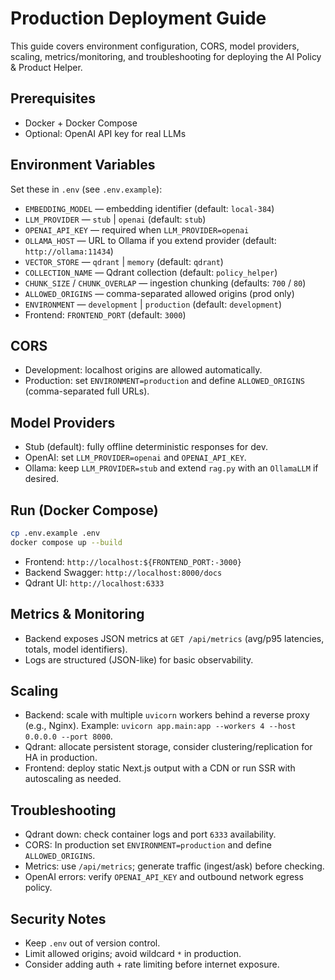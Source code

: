 # Production Deployment Guide

This guide covers environment configuration, CORS, model providers, scaling, metrics/monitoring, and troubleshooting for deploying the AI Policy & Product Helper.

## Prerequisites
- Docker + Docker Compose
- Optional: OpenAI API key for real LLMs

## Environment Variables
Set these in `.env` (see `.env.example`):
- `EMBEDDING_MODEL` — embedding identifier (default: `local-384`)
- `LLM_PROVIDER` — `stub` | `openai` (default: `stub`)
- `OPENAI_API_KEY` — required when `LLM_PROVIDER=openai`
- `OLLAMA_HOST` — URL to Ollama if you extend provider (default: `http://ollama:11434`)
- `VECTOR_STORE` — `qdrant` | `memory` (default: `qdrant`)
- `COLLECTION_NAME` — Qdrant collection (default: `policy_helper`)
- `CHUNK_SIZE` / `CHUNK_OVERLAP` — ingestion chunking (defaults: `700` / `80`)
- `ALLOWED_ORIGINS` — comma-separated allowed origins (prod only)
- `ENVIRONMENT` — `development` | `production` (default: `development`)
- Frontend: `FRONTEND_PORT` (default: `3000`)

 

## CORS
- Development: localhost origins are allowed automatically.
- Production: set `ENVIRONMENT=production` and define `ALLOWED_ORIGINS` (comma-separated full URLs).

## Model Providers
- Stub (default): fully offline deterministic responses for dev.
- OpenAI: set `LLM_PROVIDER=openai` and `OPENAI_API_KEY`.
- Ollama: keep `LLM_PROVIDER=stub` and extend `rag.py` with an `OllamaLLM` if desired.

## Run (Docker Compose)
```bash
cp .env.example .env
docker compose up --build
```
- Frontend: `http://localhost:${FRONTEND_PORT:-3000}`
- Backend Swagger: `http://localhost:8000/docs`
- Qdrant UI: `http://localhost:6333`
 

## Metrics & Monitoring
- Backend exposes JSON metrics at `GET /api/metrics` (avg/p95 latencies, totals, model identifiers).
- Logs are structured (JSON-like) for basic observability.

## Scaling
- Backend: scale with multiple `uvicorn` workers behind a reverse proxy (e.g., Nginx). Example: `uvicorn app.main:app --workers 4 --host 0.0.0.0 --port 8000`.
- Qdrant: allocate persistent storage, consider clustering/replication for HA in production.
- Frontend: deploy static Next.js output with a CDN or run SSR with autoscaling as needed.

## Troubleshooting
- Qdrant down: check container logs and port `6333` availability.
- CORS: In production set `ENVIRONMENT=production` and define `ALLOWED_ORIGINS`.
- Metrics: use `/api/metrics`; generate traffic (ingest/ask) before checking.
- OpenAI errors: verify `OPENAI_API_KEY` and outbound network egress policy.

## Security Notes
- Keep `.env` out of version control.
- Limit allowed origins; avoid wildcard `*` in production.
- Consider adding auth + rate limiting before internet exposure.
